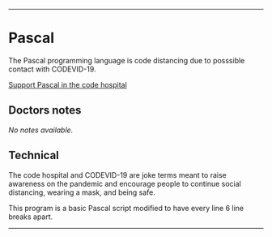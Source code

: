 
***

# Pascal

The Pascal programming language is code distancing due to posssible contact with CODEVID-19.

[Support Pascal in the code hospital](https://github.com/seanpm2001/Code-distancing/discussions/43)

## Doctors notes

_No notes available._

## Technical

The code hospital and CODEVID-19 are joke terms meant to raise awareness on the pandemic and encourage people to continue social distancing, wearing a mask, and being safe.

This program is a basic Pascal script modified to have every line 6 line breaks apart.

***
